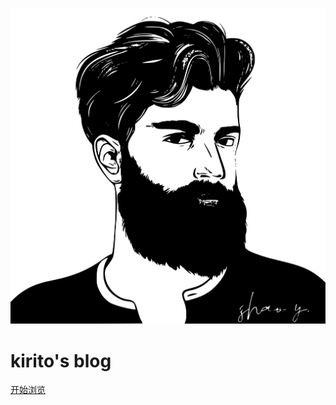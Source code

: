 ![logo](img/avatar.svg ':size=100%')
# kirito's blog

<!-- [GitHub](https://github.com/docsifyjs/docsify/) -->
<!-- [Get Started](README) -->
[开始浏览](README)

<!-- 1.自定义背景配置一定要在_coverpage.md文档末尾。
2.背景图片和背景色只能有一个生效.
3.背景色一定要是#2f4253这种格式的。 -->
<!-- 背景图片 -->
<!-- ![](_media/bg.png) -->

<!-- 背景色 -->
<!-- ![color](#2f4253) -->